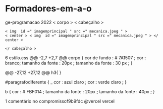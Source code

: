# Formadores-em-a-o
ge-programacao 2022
< corpo >
	< cabeçalho >

	< img  id =" imagemprincipal " src =" mecanica.jpeg " >
	< center > < img  id =" imagemprincipal " src =" mecanica.jpeg " > </ center >

	</ cabeçalho >

  6 
estilo.css
@@ -2,7 +2,7 @@
corpo {
cor de fundo :  # 7A1507 ;
cor : branco;
tamanho da fonte :  20px ;
tamanho da fonte :  30 px ;
}


@@ -27,12 +27,12 @@ h3{
}

#paragrafodiferente { _
	cor : azul  claro ;
	cor : verde  claro ;
}

b {
cor :  # FBF014 ;
tamanho da fonte :  20px ;
tamanho da fonte :  40px ;
}


1 comentário no compromissof9b9fdc
@vercel
vercel 
